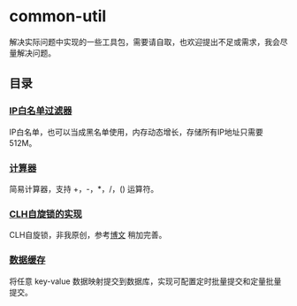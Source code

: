 # common-util

解决实际问题中实现的一些工具包，需要请自取，也欢迎提出不足或需求，我会尽量解决问题。

## 目录

### [IP白名单过滤器]()

IP白名单，也可以当成黑名单使用，内存动态增长，存储所有IP地址只需要512M。

### [计算器]()

简易计算器，支持 +，-，*，/，() 运算符。

### [CLH自旋锁的实现]()

CLH自旋锁，非我原创，参考[博文](https://coderbee.net/index.php/concurrent/20131115/577)
稍加完善。

### [数据缓存]()

将任意 key-value 数据映射提交到数据库，实现可配置定时批量提交和定量批量提交。